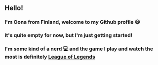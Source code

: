 ## Hello! 
### I'm Oona from Finland, welcome to my Github profile :smile:
### It's quite empty for now, but I'm just getting started!

### I'm some kind of a nerd :computer: and the game I play and watch the most is definitely [League of Legends](https://www.leagueoflegends.com/)

